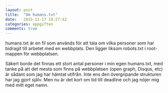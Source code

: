 ```yaml
---
layout: post
title:  "Om humans.txt"
date:   2015-11-17 19:27:42
categories: uppgiften
comments: true
---
```


humans.txt är en fil som används för att tala om vilka personer som har bidragit till arbetet med en webbplats. Den ligger liksom robots.txt i root-mappen för webbplatsen.

Säkert borde det finnas ett stort antal personer i min egen humans.txt, med tanke på att det mesta som finns på webbplatsen (open graph, Disqus, etc) är sådant som jag har hämtat utifrån. Inte ens den övergripande strukturen har jag gjort själv. Men nu är det kort om tid till deadline och jag nöjer mig med mitt eget namn.
